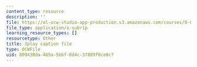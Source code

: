 ```yaml
---
content_type: resource
description: ''
file: https://ol-ocw-studio-app-production.s3.amazonaws.com/courses/8-01sc-classical-mechanics-fall-2016/809438da485a5bbf8d4c37889f0ce0c7_x5WavAj2M8A.vtt
file_type: application/x-subrip
learning_resource_types: []
resourcetype: Other
title: 3play caption file
type: OCWFile
uid: 809438da-485a-5bbf-8d4c-37889f0ce0c7
---
```


